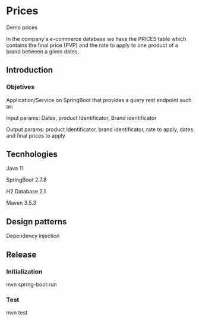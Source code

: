 # Prices
Demo prices 

In the company's e-commerce database we have the PRICES table which contains the final price (PVP) and the rate to apply to one product of a brand between a given dates.

## Introduction

### Objetives

Application/Service on SpringBoot that provides a query rest endpoint such as:

Input params: Dates, product Identificator, Brand identificator

Output params: product Identificator, brand identificator, rate to apply, dates and final prices to apply 

## Tecnhologies

Java 11 

SpringBoot 2.7.8 

H2 Database 2.1

Maven 3.5.3 

## Design patterns

Dependency injection

## Release

### Initialization
mvn spring-boot:run

### Test
mvn test



